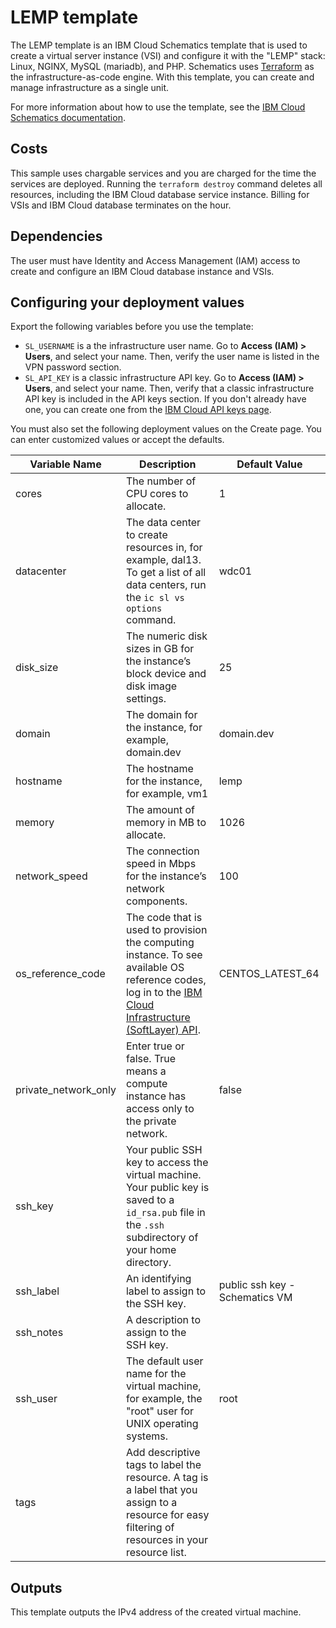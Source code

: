 # LEMP template

The LEMP template is an IBM Cloud Schematics template that is used to create a virtual server instance (VSI) and configure it with the "LEMP" stack: Linux, NGINX, MySQL (mariadb), and PHP. Schematics uses [Terraform](https://www.terraform.io/) as the infrastructure-as-code engine. With this template, you can create and manage infrastructure as a single unit.

For more information about how to use the template, see the [IBM Cloud Schematics documentation](https://cloud.ibm.com/docs/schematics).

## Costs

This sample uses chargable services and you are charged for the time the services are deployed. Running the `terraform destroy` command deletes all resources, including the IBM Cloud database service instance. Billing for VSIs and IBM Cloud database terminates on the hour. 

## Dependencies

The user must have Identity and Access Management (IAM) access to create and configure an IBM Cloud database instance and VSIs.

## Configuring your deployment values

Export the following variables before you use the template: 

* `SL_USERNAME` is a the infrastructure user name. Go to **Access (IAM) > Users**, and select your name. Then, verify the user name is listed in the VPN password section.
* `SL_API_KEY` is a classic infrastructure API key. Go to **Access (IAM) > Users**, and select your name. Then, verify that a classic infrastructure API key is included in the API keys section. If you don't already have one, you can create one from the [IBM Cloud API keys page](https://cloud.ibm.com/iam/apikeys).

You must also set the following deployment values on the Create page. You can enter customized values or accept the defaults.

|Variable Name|Description|Default Value|
|-------------|-----------|-------------|
|cores|The number of CPU cores to allocate.|1|
|datacenter|The data center to create resources in, for example, dal13. To get a list of all data centers, run the `ic sl vs options` command.|wdc01|
|disk_size|The numeric disk sizes in GB for the instance’s block device and disk image settings.|25|
|domain|The domain for the instance, for example, domain.dev|domain.dev|
|hostname|The hostname for the instance, for example, vm1|lemp|
|memory|The amount of memory in MB to allocate.|1026|
|network_speed|The connection speed in Mbps for the instance’s network components.|100|
|os_reference_code|The code that is used to provision the computing instance. To see available OS reference codes, log in to the [IBM Cloud Infrastructure (SoftLayer) API](https://api.softlayer.com/rest/v3/SoftLayer_Virtual_Guest_Block_Device_Template_Group/getVhdImportSoftwareDescriptions.json?objectMask=referenceCode).|CENTOS_LATEST_64|
|private_network_only|Enter true or false. True means a compute instance has access only to the private network.|false|
|ssh_key|Your public SSH key to access the virtual machine. Your public key is saved to a `id_rsa.pub` file in the `.ssh` subdirectory of your home directory.||
|ssh_label|An identifying label to assign to the SSH key.|public ssh key - Schematics VM|
|ssh_notes|A description to assign to the SSH key.||
|ssh_user|The default user name for the virtual machine, for example, the "root" user for UNIX operating systems. |root|
|tags|Add descriptive tags to label the resource.  A tag is a label that you assign to a resource for easy filtering of resources in your resource list.||


## Outputs

This template outputs the IPv4 address of the created virtual machine.
